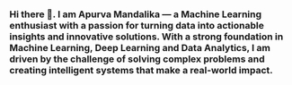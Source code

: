### Hi there 👋. I am Apurva Mandalika — a Machine Learning enthusiast with a passion for turning data into actionable insights and innovative solutions. With a strong foundation in Machine Learning, Deep Learning and Data Analytics, I am driven by the challenge of solving complex problems and creating intelligent systems that make a real-world impact.


<!--
**ApurvaMandalika9/ApurvaMandalika9** is a ✨ _special_ ✨ repository because its `README.md` (this file) appears on your GitHub profile.

Here are some ideas to get you started:

- 🔭 I’m currently working on ...
- 🌱 I’m currently learning ...
- 👯 I’m looking to collaborate on ...
- 🤔 I’m looking for help with ...
- 💬 Ask me about ...
- 📫 How to reach me: ...
- 😄 Pronouns: ...
- ⚡ Fun fact: ...
-->
